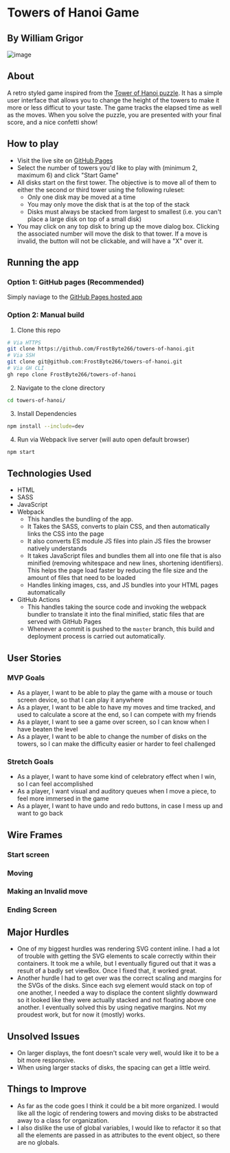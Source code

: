 # Towers of Hanoi Game
## By William Grigor
![image](https://user-images.githubusercontent.com/39464343/166842529-76a2c3f8-92b9-4012-8a33-0a20b0ac8111.png)
## About
A retro styled game inspired from the [Tower of Hanoi puzzle](https://en.wikipedia.org/wiki/Tower_of_Hanoi). It has a simple user interface that allows you to change the height of the towers to make it more or less difficut to your taste. The game tracks the elapsed time as well as the moves. When you solve the puzzle, you are presented with your final score, and a nice confetti show!
## How to play
* Visit the live site on [GitHub Pages](https://frostbyte266.github.io/towers-of-hanoi/)
* Select the number of towers you'd like to play with (minimum 2, maximum 6) and click "Start Game"
* All disks start on the first tower. The objective is to move all of them to either the second or third tower using the following ruleset:
  * Only one disk may be moved at a time
  * You may only move the disk that is at the top of the stack
  * Disks must always be stacked from largest to smallest (i.e. you can't place a large disk on top of a small disk)
* You may click on any top disk to bring up the move dialog box. Clicking the associated number will move the disk to that tower. If a move is invalid, the button will not be clickable, and will have a "X" over it.
## Running the app
### Option 1: GitHub pages (Recommended)
Simply naviage to the [GitHub Pages hosted app](https://frostbyte266.github.io/towers-of-hanoi/)
### Option 2: Manual build
1. Clone this repo
```sh
# Via HTTPS
git clone https://github.com/FrostByte266/towers-of-hanoi.git
# Via SSH
git clone git@github.com:FrostByte266/towers-of-hanoi.git
# Via GH CLI
gh repo clone FrostByte266/towers-of-hanoi
```
2. Navigate to the clone directory
```sh
cd towers-of-hanoi/
```
3. Install Dependencies
```sh
npm install --include=dev
```
4. Run via Webpack live server (will auto open default browser)
```sh
npm start
```
## Technologies Used
* HTML
* SASS
* JavaScript
* Webpack
    * This handles the bundling of the app.
    * It Takes the SASS, converts to plain CSS, and then automatically links the CSS into the page
    * It also converts ES module JS files into plain JS files the browser natively understands
    * It takes JavaScript files and bundles them all into one file that is also minified (removing whitespace and new lines, shortening identifiers). This helps the page load faster by reducing the file size and the amount of files that need to be loaded
    * Handles linking images, css, and JS bundles into your HTML pages automatically
* GitHub Actions
  * This handles taking the source code and invoking the webpack bundler to translate it into the final minified, static files that are served with GitHub Pages
  * Whenever a commit is pushed to the `master` branch, this build and deployment process is carried out automatically.
## User Stories
### MVP Goals
* As a player, I want to be able to play the game with a mouse or touch screen device, so that I can play it anywhere
* As a player, I want to be able to have my moves and time tracked, and used to calculate a score at the end, so I can compete with my friends
* As a player, I want to see a game over screen, so I can know when I have beaten the level
* As a player, I want to be able to change the number of disks on the towers, so I can make the difficulty easier or harder to feel challenged

### Stretch Goals
* As a player, I want to have some kind of celebratory effect when I win, so I can feel accomplished
* As a player, I want visual and auditory queues when I move a piece, to feel more immersed in the game
* As a player, I want to have undo and redo buttons, in case I mess up and want to go back

## Wire Frames
### Start screen

### Moving

### Making an Invalid move

### Ending Screen

## Major Hurdles
* One of my biggest hurdles was rendering SVG content inline. I had a lot of trouble with getting the SVG elements to scale correctly within their containers. It took me a while, but I eventually figured out that it was a result of a badly set viewBox. Once I fixed that, it worked great.
* Another hurdle I had to get over was the correct scaling and margins for the SVGs of the disks. Since each svg element would stack on top of one another, I needed a way to displace the content slightly downward so it looked like they were actually stacked and not floating above one another. I eventually solved this by using negative margins. Not my proudest work, but for now it (mostly) works.

## Unsolved Issues
* On larger displays, the font doesn't scale very well, would like it to be a bit more responsive.
* When using larger stacks of disks, the spacing can get a little weird.

## Things to Improve
* As far as the code goes I think it could be a bit more organized. I would like all the logic of rendering towers and moving disks to be abstracted away to a class for organization.
* I also dislike the use of global variables, I would like to refactor it so that all the elements are passed in as attributes to the event object, so there are no globals.
